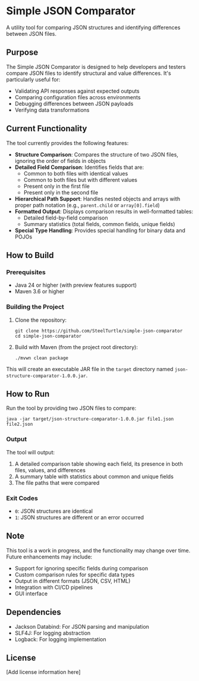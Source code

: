 # Simple JSON Comparator

A utility tool for comparing JSON structures and identifying differences between
JSON files.

## Purpose

The Simple JSON Comparator is designed to help developers and testers compare
JSON files to identify structural and value differences. It's particularly
useful for:

- Validating API responses against expected outputs
- Comparing configuration files across environments
- Debugging differences between JSON payloads
- Verifying data transformations

## Current Functionality

The tool currently provides the following features:

- **Structure Comparison**: Compares the structure of two JSON files, ignoring
  the order of fields in objects
- **Detailed Field Comparison**: Identifies fields that are:
  - Common to both files with identical values
  - Common to both files but with different values
  - Present only in the first file
  - Present only in the second file
- **Hierarchical Path Support**: Handles nested objects and arrays with proper
  path notation (e.g., `parent.child` or `array[0].field`)
- **Formatted Output**: Displays comparison results in well-formatted tables:
  - Detailed field-by-field comparison
  - Summary statistics (total fields, common fields, unique fields)
- **Special Type Handling**: Provides special handling for binary data and POJOs

## How to Build

### Prerequisites

- Java 24 or higher (with preview features support)
- Maven 3.6 or higher

### Building the Project

1. Clone the repository:
   ```
   git clone https://github.com/SteelTurtle/simple-json-comparator
   cd simple-json-comparator
   ```

2. Build with Maven (from the project root directory):
   ```
   ./mvwn clean package
   ```

This will create an executable JAR file in the `target` directory named
`json-structure-comparator-1.0.0.jar`.

## How to Run

Run the tool by providing two JSON files to compare:

```
java -jar target/json-structure-comparator-1.0.0.jar file1.json file2.json
```

### Output

The tool will output:

1. A detailed comparison table showing each field, its presence in both files,
   values, and differences
2. A summary table with statistics about common and unique fields
3. The file paths that were compared

### Exit Codes

- `0`: JSON structures are identical
- `1`: JSON structures are different or an error occurred

## Note

This tool is a work in progress, and the functionality may change over time.
Future enhancements may include:

- Support for ignoring specific fields during comparison
- Custom comparison rules for specific data types
- Output in different formats (JSON, CSV, HTML)
- Integration with CI/CD pipelines
- GUI interface

## Dependencies

- Jackson Databind: For JSON parsing and manipulation
- SLF4J: For logging abstraction
- Logback: For logging implementation

## License

[Add license information here]
